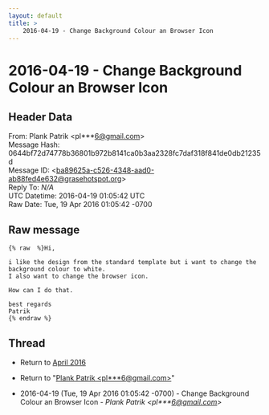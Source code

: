 ```yaml
---
layout: default
title: >
    2016-04-19 - Change Background Colour an Browser Icon
---
```


# 2016-04-19 - Change Background Colour an Browser Icon

## Header Data

From: Plank Patrik \<pl***6@gmail.com\><br>
Message Hash: 0644bf72d74778b36801b972b8141ca0b3aa2328fc7daf318f841de0db21235d<br>
Message ID: \<ba89625a-c526-4348-aad0-ab88fed4e632@grasehotspot.org\><br>
Reply To: _N/A_<br>
UTC Datetime: 2016-04-19 01:05:42 UTC<br>
Raw Date: Tue, 19 Apr 2016 01:05:42 -0700<br>

## Raw message

```
{% raw  %}Hi,

i like the design from the standard template but i want to change the 
background colour to white.
I also want to change the browser icon.

How can I do that.

best regards
Patrik
{% endraw %}
```

## Thread

+ Return to [April 2016](/archive/2016/04)

+ Return to "[Plank Patrik <pl***6<span>@</span>gmail.com>](/authors/pl___6_at_gmail_com)"

+ 2016-04-19 (Tue, 19 Apr 2016 01:05:42 -0700) - Change Background Colour an Browser Icon - _Plank Patrik \<pl***6@gmail.com\>_

